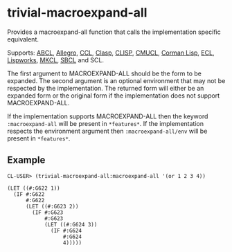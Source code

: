 # trivial-macroexpand-all

Provides a macroexpand-all function that calls the implementation
specific equivalent.

Supports: [ABCL][], [Allegro][], [CCL][], [Clasp][], [CLISP][],
[CMUCL][], [Corman Lisp][], [ECL][], [Lispworks][], [MKCL][], [SBCL][]
and SCL.

The first argument to MACROEXPAND-ALL should be the form to be
expanded. The second argument is an optional environment that may not
be respected by the implementation. The returned form will either be
an expanded form or the original form if the implementation does not
support MACROEXPAND-ALL.

If the implementation supports MACROEXPAND-ALL then the keyword
`:macroexpand-all` will be present in `*features*`. If the
implementation respects the environment argument then
`:macroexpand-all/env` will be present in `*features*`.

## Example

```
CL-USER> (trivial-macroexpand-all:macroexpand-all '(or 1 2 3 4))

(LET ((#:G622 1))
  (IF #:G622
      #:G622
      (LET ((#:G623 2))
        (IF #:G623
            #:G623
            (LET ((#:G624 3))
              (IF #:G624
                  #:G624
                  4)))))
```

[ABCL]: https://armedbear.common-lisp.dev/
[Allegro]: https://franz.com/products/allegro-common-lisp/
[CCL]: https://github.com/Clozure/ccl
[CLISP]: https://gitlab.com/gnu-clisp/clisp
[CMUCL]: https://gitlab.common-lisp.net/cmucl/cmucl
[Clasp]: https://clasp-developers.github.io/
[Corman Lisp]: https://github.com/sharplispers/cormanlisp
[ECL]: https://ecl.common-lisp.dev/
[LispWorks]: https://www.lispworks.com/products/lispworks.html
[MKCL]: https://mkcl.common-lisp.dev/
[SBCL]: http://sbcl.org/

